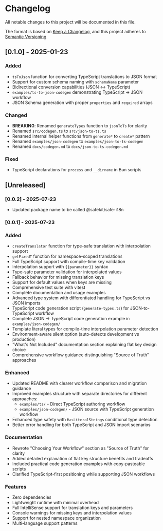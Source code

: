 # Changelog

All notable changes to this project will be documented in this file.

The format is based on [Keep a Changelog](https://keepachangelog.com/en/1.0.0/),
and this project adheres to [Semantic Versioning](https://semver.org/spec/v2.0.0.html).

## [0.1.0] - 2025-01-23

### Added
- `tsToJson` function for converting TypeScript translations to JSON format
- Support for custom schema naming with `schemaName` parameter
- Bidirectional conversion capabilities (JSON ↔ TypeScript)
- `examples/ts-to-json-codegen` demonstrating TypeScript → JSON workflow
- JSON Schema generation with proper `properties` and `required` arrays

### Changed  
- **BREAKING**: Renamed `generateTypes` function to `jsonToTs` for clarity
- Renamed `src/codegen.ts` to `src/json-to-ts.ts`
- Renamed internal helper functions from `generate*` to `create*` pattern
- Renamed `examples/json-codegen` to `examples/json-to-ts-codegen`
- Renamed `docs/codegen.md` to `docs/json-to-ts-codegen.md`

### Fixed
- TypeScript declarations for `process` and `__dirname` in Bun scripts

## [Unreleased]

### [0.0.2] - 2025-07-23
- Updated package name to be called @safekit/safe-i18n

### [0.0.1] - 2025-07-23

### Added
- `createTranslator` function for type-safe translation with interpolation support
- `getFixedT` function for namespace-scoped translations
- Full TypeScript support with compile-time key validation
- Interpolation support with `{{parameter}}` syntax
- Type-safe parameter validation for interpolated values
- Fallback behavior for missing translation keys
- Support for default values when keys are missing
- Comprehensive test suite with vitest
- Complete documentation and usage examples
- Advanced type system with differentiated handling for TypeScript vs JSON imports
- TypeScript code generation script (`generate-types.ts`) for JSON-to-TypeScript workflow
- Complete JSON → TypeScript code generation example in `examples/json-codegen/`
- Template literal types for compile-time interpolation parameter detection
- Environment-aware silent option (auto-detects development vs production)
- "What's Not Included" documentation section explaining flat key design choice
- Comprehensive workflow guidance distinguishing "Source of Truth" approaches

### Enhanced
- Updated README with clearer workflow comparison and migration guidance
- Improved examples structure with separate directories for different approaches:
  - `examples/ts/` - Direct TypeScript authoring workflow
  - `examples/json-codegen/` - JSON source with TypeScript generation workflow
- Enhanced type safety with `HasLiteralStrings` conditional type detection
- Better error handling for both TypeScript and JSON import scenarios

### Documentation
- Rewrote "Choosing Your Workflow" section as "Source of Truth" for clarity
- Added detailed explanation of flat key structure benefits and tradeoffs
- Included practical code generation examples with copy-pasteable scripts
- Clarified TypeScript-first positioning while supporting JSON workflows

### Features
- Zero dependencies
- Lightweight runtime with minimal overhead
- Full IntelliSense support for translation keys and parameters
- Console warnings for missing keys and interpolation values
- Support for nested namespace organization
- Multi-language support patterns
